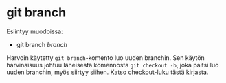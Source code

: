 # git branch

Esiintyy muodoissa:

+ git branch _branch_

Harvoin käytetty `git branch`-komento luo uuden branchin. Sen käytön harvinaisuus johtuu läheisestä komennosta `git checkout -b`, joka paitsi luo uuden branchin, myös siirtyy siihen. Katso checkout-luku tästä kirjasta.
